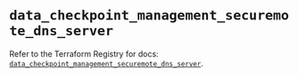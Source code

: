 # `data_checkpoint_management_securemote_dns_server`

Refer to the Terraform Registry for docs: [`data_checkpoint_management_securemote_dns_server`](https://registry.terraform.io/providers/checkpointsw/checkpoint/2.11.0/docs/data-sources/management_securemote_dns_server).
